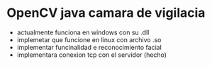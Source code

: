 # OpenCV java camara de vigilacia

- actualmente funciona en windows con su .dll
- implemetar que funcione en linux con archivo .so
- implementar funcinalidad e reconocimiento facial
- implementara conexion tcp con el servidor (hecho)